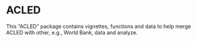 
<!-- README.md is generated from README.Rmd. Please edit README.Rmd, NOT README.md. -->

# ACLED

<!-- badges: start -->

<!-- badges: end -->

This “ACLED” package contains vignettes, functions and data to help
merge ACLED with other, e.g., World Bank, data and analyze.
